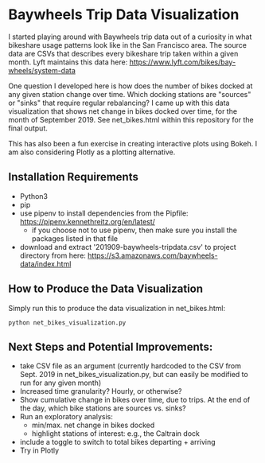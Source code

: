 # Baywheels Trip Data Visualization

I started playing around with Baywheels trip data out of a curiosity in what bikeshare usage 
patterns look like in the San Francisco area. The source data are CSVs that describes every bikeshare trip taken within a given month. Lyft maintains this data here:
https://www.lyft.com/bikes/bay-wheels/system-data

One question I developed here is how does the number of bikes docked at any given station change over time. Which docking stations are "sources" or "sinks" that require regular rebalancing? I came up with this data visualization that shows net change in bikes docked over time, for the month of September 2019. See net_bikes.html within this repository for the final output.

This has also been a fun exercise in creating interactive plots using Bokeh. I am also considering Plotly as a plotting alternative.

## Installation Requirements
- Python3
- pip
- use pipenv to install dependencies from the Pipfile: https://pipenv.kennethreitz.org/en/latest/
    - if you choose not to use pipenv, then make sure you install the packages listed in that file
- download and extract '201909-baywheels-tripdata.csv' to project directory from here:
https://s3.amazonaws.com/baywheels-data/index.html

## How to Produce the Data Visualization
Simply run this to produce the data visualization in net_bikes.html:

`python net_bikes_visualization.py`

## Next Steps and Potential Improvements:
- take CSV file as an argument (currently hardcoded to the CSV from Sept. 2019 in net_bikes_visualization.py, but can easily be modified to run for any given month)
- Increased time granularity? Hourly, or otherwise?
- Show cumulative change in bikes over time, due to trips. 
    At the end of the day, which bike stations are sources vs. sinks?
- Run an exploratory analysis:
    - min/max. net change in bikes docked
    - highlight stations of interest: e.g., the Caltrain dock
- include a toggle to switch to total bikes departing + arriving
- Try in Plotly 
